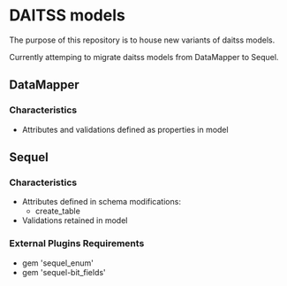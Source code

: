 # DAITSS models
The purpose of this repository is to house new variants of daitss models.

Currently attemping to migrate daitss models from DataMapper to Sequel. 

## DataMapper

### Characteristics
 * Attributes and validations defined as properties in model

## Sequel

### Characteristics
 * Attributes defined in schema modifications:
   * create_table
 * Validations retained in model

### External Plugins Requirements
 * gem 'sequel_enum'
 * gem 'sequel-bit_fields'

